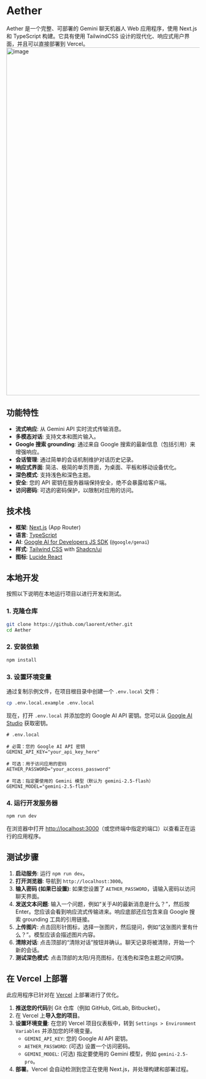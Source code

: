# Aether

Aether 是一个完整、可部署的 Gemini 聊天机器人 Web 应用程序，使用 Next.js 和 TypeScript 构建。它具有使用 TailwindCSS 设计的现代化、响应式用户界面，并且可以直接部署到 Vercel。
<img width="893" height="908" alt="image" src="https://github.com/user-attachments/assets/97ad0c53-ab8f-4946-b45e-859e49d01371" />

## 功能特性

- **流式响应**: 从 Gemini API 实时流式传输消息。
- **多模态对话**: 支持文本和图片输入。
- **Google 搜索 grounding**: 通过来自 Google 搜索的最新信息（包括引用）来增强响应。
- **会话管理**: 通过简单的会话机制维护对话历史记录。
- **响应式界面**: 简洁、极简的单页界面，为桌面、平板和移动设备优化。
- **深色模式**: 支持浅色和深色主题。
- **安全**: 您的 API 密钥在服务器端保持安全，绝不会暴露给客户端。
- **访问密码**: 可选的密码保护，以限制对应用的访问。

## 技术栈

- **框架**: [Next.js](https://nextjs.org/) (App Router)
- **语言**: [TypeScript](https://www.typescriptlang.org/)
- **AI**: [Google AI for Developers JS SDK](https://github.com/google/generative-ai-js) (`@google/genai`)
- **样式**: [Tailwind CSS](https://tailwindcss.com/) with [Shadcn/ui](https://ui.shadcn.com/)
- **图标**: [Lucide React](https://lucide.dev/)

## 本地开发

按照以下说明在本地运行项目以进行开发和测试。

### 1. 克隆仓库

```bash
git clone https://github.com/laorent/ether.git
cd Aether
```

### 2. 安装依赖

```bash
npm install
```

### 3. 设置环境变量

通过复制示例文件，在项目根目录中创建一个 `.env.local` 文件：

```bash
cp .env.local.example .env.local
```

现在，打开 `.env.local` 并添加您的 Google AI API 密钥。您可以从 [Google AI Studio](https://aistudio.google.com/app/apikey) 获取密钥。

```
# .env.local

# 必需：您的 Google AI API 密钥
GEMINI_API_KEY="your_api_key_here"

# 可选：用于访问应用的密码
AETHER_PASSWORD="your_access_password"

# 可选：指定要使用的 Gemini 模型（默认为 gemini-2.5-flash）
GEMINI_MODEL="gemini-2.5-flash"
```

### 4. 运行开发服务器

```bash
npm run dev
```

在浏览器中打开 [http://localhost:3000](http://localhost:3000)（或您终端中指定的端口）以查看正在运行的应用程序。

## 测试步骤

1.  **启动服务**: 运行 `npm run dev`。
2.  **打开浏览器**: 导航到 `http://localhost:3000`。
3.  **输入密码 (如果已设置)**: 如果您设置了 `AETHER_PASSWORD`，请输入密码以访问聊天界面。
4.  **发送文本问题**: 输入一个问题，例如“关于AI的最新消息是什么？”，然后按 Enter。您应该会看到响应流式传输进来。响应底部还应包含来自 Google 搜索 grounding 工具的引用链接。
5.  **上传图片**: 点击回形针图标，选择一张图片，然后提问，例如“这张图片里有什么？”。模型应该会描述图片内容。
6.  **清除对话**: 点击顶部的“清除对话”按钮并确认。聊天记录将被清除，开始一个新的会话。
7.  **测试深色模式**: 点击顶部的太阳/月亮图标，在浅色和深色主题之间切换。

## 在 Vercel 上部署

此应用程序已针对在 [Vercel](https://vercel.com/) 上部署进行了优化。

1.  **推送您的代码**到 Git 仓库（例如 GitHub, GitLab, Bitbucket）。
2.  在 Vercel 上**导入您的项目**。
3.  **设置环境变量**: 在您的 Vercel 项目仪表板中，转到 `Settings > Environment Variables` 并添加您的环境变量。
    -   `GEMINI_API_KEY`: 您的 Google AI API 密钥。
    -   `AETHER_PASSWORD`: (可选) 设置一个访问密码。
    -   `GEMINI_MODEL`: (可选) 指定要使用的 Gemini 模型，例如 `gemini-2.5-pro`。
4.  **部署**。Vercel 会自动检测到您正在使用 Next.js，并处理构建和部署过程。
